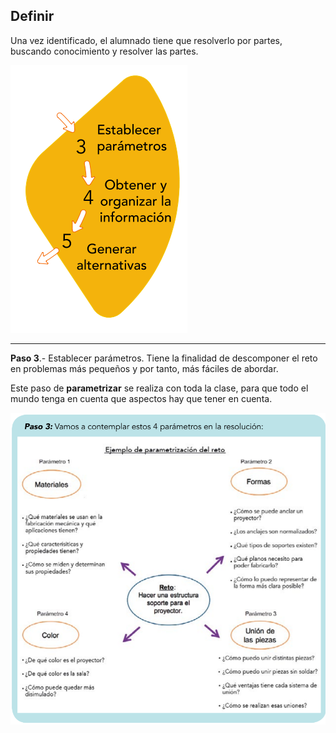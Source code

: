 ## Definir

Una vez identificado, el alumnado tiene que resolverlo por partes, buscando conocimiento y resolver las partes.

![](/assets/8.png)

---

**Paso  3**.-  Establecer  parámetros.  Tiene  la
finalidad  de  descomponer  el  reto  en problemas  más pequeños y por tanto, más fáciles de abordar.

Este paso de **parametrizar** se realiza con toda la clase, para que todo el mundo tenga en cuenta que aspectos hay que tener en cuenta.

![](/assets/9.png)
